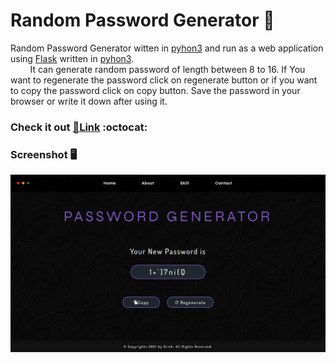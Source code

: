 # Random Password Generator 🔐

Random Password Generator witten in [pyhon3] and run as a web application using [Flask] written in [pyhon3].
<br>
&nbsp; &nbsp; &nbsp; &nbsp; It can generate random password of length between 8 to 16. If You want to regenerate the password click on regenerate button or if you want to copy the password click on copy button. Save the password in your browser or write it down after using it.

### **Check it out [🔗Link][website] :octocat:**

### Screenshot 🖥

![Screenshot](https://github.com/Drish-xD/Pass-gen/blob/master/static/Assets/Screenshot.png "Screenshot")

[pyhon3]: https://www.python.org/
[Flask]: https://flask.palletsprojects.com/en/2.0.x/
[website]: https://drish-xd.herokuapp.com/
